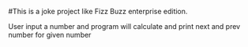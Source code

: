 #This is a joke project like Fizz Buzz enterprise edition.


User input a number and program will calculate and print next and prev number for given number


